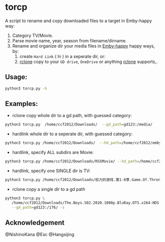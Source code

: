 # torcp
A script to rename and copy downloaded files to a target in Emby-happy way:
1. Category TV/Movie.
2. Parse movie name, year, season from filename/dirname.
3. Rename and organize dir your media files  in [Emby-happy](https://support.emby.media/support/solutions/articles/44001159102-movie-naming) happy ways, by:
   1. create `Hard Link` ( ln ) in a seperate dir,  or:
   2. [rclone](https://rclone.org/) copy to your `GD drive`, `OneDrive` or anything [rclone](https://rclone.org/) supports,.
 

##  Usage:
```sh 
python3 torcp.py -h
```

##  Examples:
* rclone copy whole dir to a gd path, with guessed category:
```sh
python3 torcp.py  /home/ccf2012/Downloads/  --gd_path=gd123:/media/
```

* hardlink whole dir to a seperate dir, with guessed category:
```sh 
python3 torcp.py /home/ccf2012/Downloads/  --hd_path=/home/ccf2012/emby/ 
```

* hardlink, specify ALL subdirs are Movie:
```sh
python3 torcp.py /home/ccf2012/Downloads/RSSMovie/ --hd_path=/home/ccf2012/emby/ --movie
```

* hardlink, specify one SINGLE dir is TV:
```sh
python3 torcp.py /home/ccf2012/Downloads/权力的游戏.第1-8季.Game.Of.Thrones.S01-S08.1080p.Blu-Ray.AC3.x265.10bit-Yumi --hd_path=/home/ccf2012/emby/ -s --tv
```

* rclone copy a single dir to a gd path
```sh 
python3 torcp.py \
   /home/ccf2012/Downloads/The.Boys.S02.2020.1080p.BluRay.DTS.x264-HDS \
   --gd_path=gd123:/176/ -s
```

## Acknowledgement 
@NishinoKana @Esc @Hangsijing

